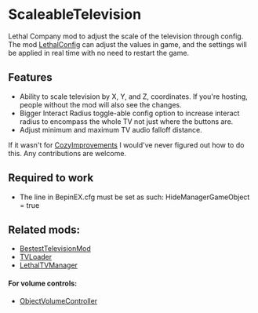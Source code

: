 # ScaleableTelevision
Lethal Company mod to adjust the scale of the television through config.
The mod [LethalConfig](https://thunderstore.io/c/lethal-company/p/AinaVT/LethalConfig/) can adjust the values in game, and the settings will be applied in real time with no need to restart the game. 

## Features
- Ability to scale television by X, Y, and Z, coordinates. If you're hosting, people without the mod will also see the changes.
- Bigger Interact Radius toggle-able config option to increase interact radius to encompass the whole TV not just where the buttons are.
- Adjust minimum and maximum TV audio falloff distance.

If it wasn't for [CozyImprovements](https://thunderstore.io/c/lethal-company/p/Spyci/CozyImprovements/) I would've never figured out how to do this. Any contributions are welcome. 

## Required to work
- The line in BepinEX.cfg must be set as such: HideManagerGameObject = true

## Related mods:
- [BestestTelevisionMod](https://thunderstore.io/c/lethal-company/p/DeathWrench/BestestTelevisionMod/)
- [TVLoader](https://thunderstore.io/c/lethal-company/p/Rattenbonkers/TVLoader/)
- [LethalTVManager](https://thunderstore.io/c/lethal-company/p/Bushwacc/LethalTVManager/)

#### For volume controls:
- [ObjectVolumeController](https://thunderstore.io/c/lethal-company/p/FlipMods/ObjectVolumeController/)
